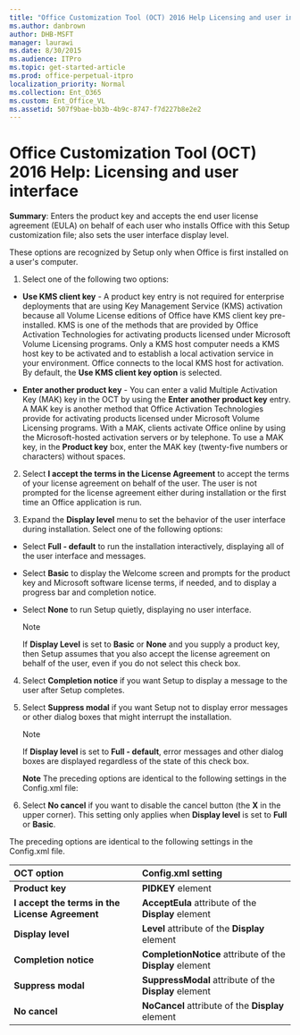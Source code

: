 ```yaml
---
title: "Office Customization Tool (OCT) 2016 Help Licensing and user interface"
ms.author: danbrown
author: DHB-MSFT
manager: laurawi
ms.date: 8/30/2015
ms.audience: ITPro
ms.topic: get-started-article
ms.prod: office-perpetual-itpro
localization_priority: Normal
ms.collection: Ent_O365
ms.custom: Ent_Office_VL
ms.assetid: 507f9bae-bb3b-4b9c-8747-f7d227b8e2e2
---
```


# Office Customization Tool (OCT) 2016 Help: Licensing and user interface

 **Summary**: Enters the product key and accepts the end user license agreement (EULA) on behalf of each user who installs Office with this Setup customization file; also sets the user interface display level. 
  
These options are recognized by Setup only when Office is first installed on a user's computer.
  
1. Select one of the following two options:
    
  - **Use KMS client key** - A product key entry is not required for enterprise deployments that are using Key Management Service (KMS) activation because all Volume License editions of Office have KMS client key pre-installed. KMS is one of the methods that are provided by Office Activation Technologies for activating products licensed under Microsoft Volume Licensing programs. Only a KMS host computer needs a KMS host key to be activated and to establish a local activation service in your environment. Office connects to the local KMS host for activation. By default, the **Use KMS client key option** is selected. 
    
  - **Enter another product key** - You can enter a valid Multiple Activation Key (MAK) key in the OCT by using the **Enter another product key** entry. A MAK key is another method that Office Activation Technologies provide for activating products licensed under Microsoft Volume Licensing programs. With a MAK, clients activate Office online by using the Microsoft-hosted activation servers or by telephone. To use a MAK key, in the **Product key** box, enter the MAK key (twenty-five numbers or characters) without spaces. 
    
2. Select **I accept the terms in the License Agreement** to accept the terms of your license agreement on behalf of the user. The user is not prompted for the license agreement either during installation or the first time an Office application is run. 
    
3. Expand the **Display level** menu to set the behavior of the user interface during installation. Select one of the following options: 
    
  - Select **Full - default** to run the installation interactively, displaying all of the user interface and messages. 
    
  - Select **Basic** to display the Welcome screen and prompts for the product key and Microsoft software license terms, if needed, and to display a progress bar and completion notice. 
    
  - Select **None** to run Setup quietly, displaying no user interface. 
    
    > [!NOTE]
    > If **Display Level** is set to **Basic** or **None** and you supply a product key, then Setup assumes that you also accept the license agreement on behalf of the user, even if you do not select this check box. 
  
4. Select **Completion notice** if you want Setup to display a message to the user after Setup completes. 
    
5. Select **Suppress modal** if you want Setup not to display error messages or other dialog boxes that might interrupt the installation. 
    
    > [!NOTE]
    > If **Display level** is set to **Full - default**, error messages and other dialog boxes are displayed regardless of the state of this check box. 
  
    **Note** The preceding options are identical to the following settings in the Config.xml file: 
    
6. Select **No cancel** if you want to disable the cancel button (the **X** in the upper corner). This setting only applies when **Display level** is set to **Full** or **Basic**.
    
The preceding options are identical to the following settings in the Config.xml file.
  
|**OCT option**|**Config.xml setting**|
|:-----|:-----|
|**Product key** <br/> |**PIDKEY** element  <br/> |
|**I accept the terms in the License Agreement** <br/> |**AcceptEula** attribute of the **Display** element  <br/> |
|**Display level** <br/> |**Level** attribute of the **Display** element  <br/> |
|**Completion notice** <br/> |**CompletionNotice** attribute of the **Display** element  <br/> |
|**Suppress modal** <br/> |**SuppressModal** attribute of the **Display** element  <br/> |
|**No cancel** <br/> |**NoCancel** attribute of the **Display** element  <br/> |
   

